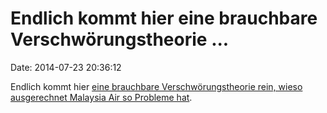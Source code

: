 Endlich kommt hier eine brauchbare Verschwörungstheorie \...
============================================================

Date: 2014-07-23 20:36:12

Endlich kommt hier [eine brauchbare Verschwörungstheorie rein, wieso
ausgerechnet Malaysia Air so Probleme
hat](http://news.nationalpost.com/2011/11/22/george-w-bush-tony-blair-found-guilty-of-war-crimes-in-malaysia/).
